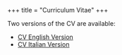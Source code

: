 +++
title = "Curriculum Vitae"
+++

Two versions of the CV are available:
- [CV English Version](/pdf/sample.pdf)
- [CV Italian Version](/pdf/sample.pdf)